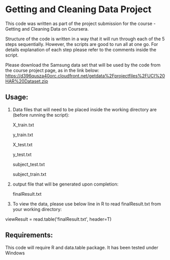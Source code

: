 Getting and Cleaning Data Project
=================================

This code was written as part of the project submission for the course - Getting and Cleaning Data on Coursera. 

Structure of the code is written in a way that it will run through each of the 5 steps sequentially. However, the scripts are good to run all at one go. For details explanation of each step please refer to the comments inside the script.  

Please download the Samsung data set that will be used by the code from the course project page, as in the link below: 
https://d396qusza40orc.cloudfront.net/getdata%2Fprojectfiles%2FUCI%20HAR%20Dataset.zip 

Usage:
---------------
1) Data files that will need to be placed inside the working directory are (before running the script): 

    X_train.txt
    
    y_train.txt
    
    X_test.txt
    
    y_test.txt
    
    subject_test.txt
    
    subject_train.txt
    
    
2) output file that will be generated upon completion: 

    finalResult.txt
    
3) To view the data, please use below line in R to read finalResult.txt from your working directory: 

viewResult = read.table('finalResult.txt', header=T)

Requirements:
---------------
This code will require R and data.table package. It has been tested under Windows
